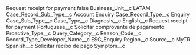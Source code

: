 <?xml version="1.0" encoding="UTF-8"?>
<CustomMetadata xmlns="http://soap.sforce.com/2006/04/metadata" xmlns:xsi="http://www.w3.org/2001/XMLSchema-instance" xmlns:xsd="http://www.w3.org/2001/XMLSchema">
    <label>Request receipt for payment</label>
    <protected>false</protected>
    <values>
        <field>Business_Unit__c</field>
        <value xsi:type="xsd:string">LATAM</value>
    </values>
    <values>
        <field>Case_Record_Sub_Type__c</field>
        <value xsi:type="xsd:string">Account Enquiry</value>
    </values>
    <values>
        <field>Case_Record_Type__c</field>
        <value xsi:type="xsd:string">Enquiry</value>
    </values>
    <values>
        <field>Case_Sub_Type__c</field>
        <value xsi:nil="true"/>
    </values>
    <values>
        <field>Case_Type__c</field>
        <value xsi:nil="true"/>
    </values>
    <values>
        <field>Diagnosis__c</field>
        <value xsi:nil="true"/>
    </values>
    <values>
        <field>English__c</field>
        <value xsi:type="xsd:string">Request receipt for payment</value>
    </values>
    <values>
        <field>Portuguese__c</field>
        <value xsi:type="xsd:string">Solicitar comprovante de pagamento</value>
    </values>
    <values>
        <field>Proactive_Type__c</field>
        <value xsi:nil="true"/>
    </values>
    <values>
        <field>Query_Category__c</field>
        <value xsi:nil="true"/>
    </values>
    <values>
        <field>Reason_Code__c</field>
        <value xsi:nil="true"/>
    </values>
    <values>
        <field>Record_Type_Developer_Name__c</field>
        <value xsi:type="xsd:string">ESC_Enquiry</value>
    </values>
    <values>
        <field>Region__c</field>
        <value xsi:nil="true"/>
    </values>
    <values>
        <field>Source__c</field>
        <value xsi:type="xsd:string">MyTR</value>
    </values>
    <values>
        <field>Spanish__c</field>
        <value xsi:type="xsd:string">Solicitar recibo de pago</value>
    </values>
    <values>
        <field>Symptom__c</field>
        <value xsi:nil="true"/>
    </values>
</CustomMetadata>

